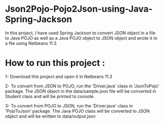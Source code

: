 # Json2Pojo-Pojo2Json-using-Java-Spring-Jackson
In this project, I have used Spring Jackson to convert JSON object in a file to Java POJO as well as a Java POJO object to JSON object and wrote it to a file using Netbeans 11.3

# How to run this project :

1- Download this project and open it in Netbeans 11.3

2- To convert from JSON to POJO, run the 'Driver.java' class in 'JsonToPojo' package. The JSON object in the data/sample.json file will be converted in Student class and will be printed to console.

3- To convert from POJO to JSON, run the 'Driver.java' class in 'PojoToJson' package. The Java POJO class will be converted to JSON object and will be written to data/output.json
